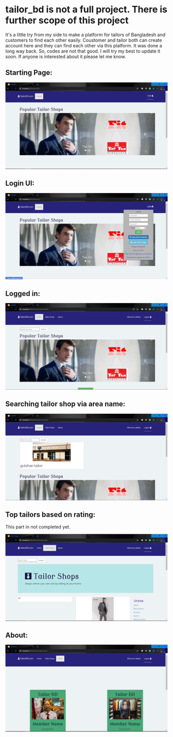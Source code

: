# tailor_bd is not a full project. There is further scope of this project

It's a little try from my side to make a platform for tailors of Bangladesh and customers to find each other easily. Coustomer and tailor both can create account here and they can find each other via this platform. It was done a long way back. So, codes are not that good. I will try my best to update it soon. If anyone is interested about it please let me know.

## Starting Page:
<img src="https://github.com/J-H-Mojumder/tailor_bd/blob/main/screenshots/index.PNG">

## Login UI:
<img src="https://github.com/J-H-Mojumder/tailor_bd/blob/main/screenshots/login-ui.PNG">

## Logged in:
<img src="https://github.com/J-H-Mojumder/tailor_bd/blob/main/screenshots/logged-in.PNG">

## Searching tailor shop via area name:
<img src="https://github.com/J-H-Mojumder/tailor_bd/blob/main/screenshots/searching-tailor-shop-via-area-name.PNG">

## Top tailors based on rating:

This part in not completed yet.

<img src="https://github.com/J-H-Mojumder/tailor_bd/blob/main/screenshots/top-tailors-based-on-rating.PNG">

## About:
<img src="https://github.com/J-H-Mojumder/tailor_bd/blob/main/screenshots/about-section.PNG">
